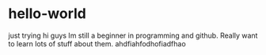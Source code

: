 # hello-world
just trying
hi guys
Im still a beginner in programming and github. Really want to learn lots of stuff about them.
ahdfiahfodhofiadfhao
